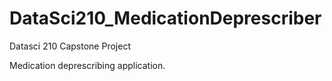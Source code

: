 # DataSci210_MedicationDeprescriber
Datasci 210 Capstone Project


Medication deprescribing application.

